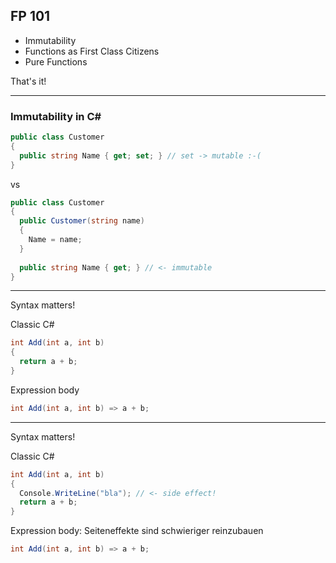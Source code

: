 ## FP 101

- Immutability
- Functions as First Class Citizens
- Pure Functions

That's it!

---

### Immutability in C# #

```csharp
public class Customer
{
  public string Name { get; set; } // set -> mutable :-(
}
```

vs

```csharp
public class Customer
{
  public Customer(string name)
  {
    Name = name;
  }
  
  public string Name { get; } // <- immutable
}
```

---

Syntax matters!

Classic C#

```csharp
int Add(int a, int b)
{
  return a + b;
}
```

Expression body

```csharp
int Add(int a, int b) => a + b;
```

---

Syntax matters!

Classic C#

```csharp
int Add(int a, int b)
{
  Console.WriteLine("bla"); // <- side effect!
  return a + b;
}
```

Expression body: Seiteneffekte sind schwieriger reinzubauen

```csharp
int Add(int a, int b) => a + b;
```
